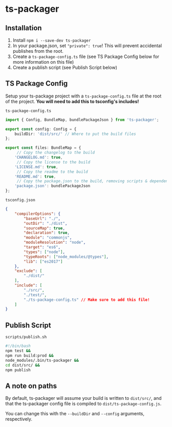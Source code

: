# ts-packager

## Installation

1. Install `npm i --save-dev ts-packager`
2. In your package.json, set `"private": true`! This will prevent accidental publishes from the root.
3. Create a `ts-package-config.ts` file (see TS Package Config below for more information on this file)
4. Create a publish script (see Publish Script below)

## TS Package Config

Setup your ts-package project with a `ts-package-config.ts` file at the root of the project. **You will need to add this to tsconfig's includes!**

`ts-package-config.ts`
```typescript
import { Config, BundleMap, bundlePackageJson } from 'ts-packager';

export const config: Config = {
	buildDir: 'dist/src/' // Where to put the build files
};

export const files: BundleMap = {
	 // Copy the changelog to the build
	'CHANGELOG.md': true,
	 // Copy the license to the build
	'LICENSE.md': true,
	 // Copy the readme to the build
	'README.md': true,
	 // Copy the package.json to the build, removing scripts & dependencies
	'package.json': bundlePackageJson
};
```

`tsconfig.json`
```json
{
	"compilerOptions": {
		"baseUrl": "./",
		"outDir": "./dist",
		"sourceMap": true,
		"declaration": true,
		"module": "commonjs",
		"moduleResolution": "node",
		"target": "es6",
		"types": ["node"],
		"typeRoots": ["node_modules/@types"],
		"lib": ["es2017"]
	},
	"exclude": [
		"./dist/"
	],
	"include": [
		"./src/",
		"./test/",
		"./ts-package-config.ts" // Make sure to add this file!
	]
}
```

## Publish Script

`scripts/publish.sh`
```bash
#!/bin/bash
npm test &&
npm run build:prod &&
node_modules/.bin/ts-packager &&
cd dist/src/ &&
npm publish
```

## A note on paths

By default, ts-packager will assume your build is written to `dist/src/`, and that the ts-packager config file is compiled to `dist/ts-package-config.js`.

You can change this with the `--buildDir` and `--config` arguments, respectively.
